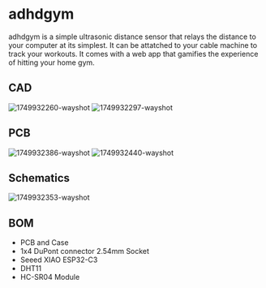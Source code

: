 # adhdgym
adhdgym is a simple ultrasonic distance sensor that relays the distance to your computer at its simplest. It can be attatched to your cable machine to track your workouts. It comes with a web app that gamifies the experience of hitting your home gym.

## CAD
![1749932260-wayshot](https://github.com/user-attachments/assets/630634f9-afcb-4a84-84b6-27ab02c695c7)
![1749932297-wayshot](https://github.com/user-attachments/assets/695c7161-06c8-4f6f-ae5d-96609a9ab220)

## PCB
![1749932386-wayshot](https://github.com/user-attachments/assets/9ad6d7ad-e1b7-44b7-8af3-da1b199b309b)
![1749932440-wayshot](https://github.com/user-attachments/assets/ae14fa92-6ed6-4196-be64-8d1e24bdac1c)

## Schematics
![1749932353-wayshot](https://github.com/user-attachments/assets/394b0ce6-2377-497d-9def-252806eade68)

## BOM
 - PCB and Case
 - 1x4 DuPont connector 2.54mm Socket
 - Seeed XIAO ESP32-C3
 - DHT11
 - HC-SR04 Module
